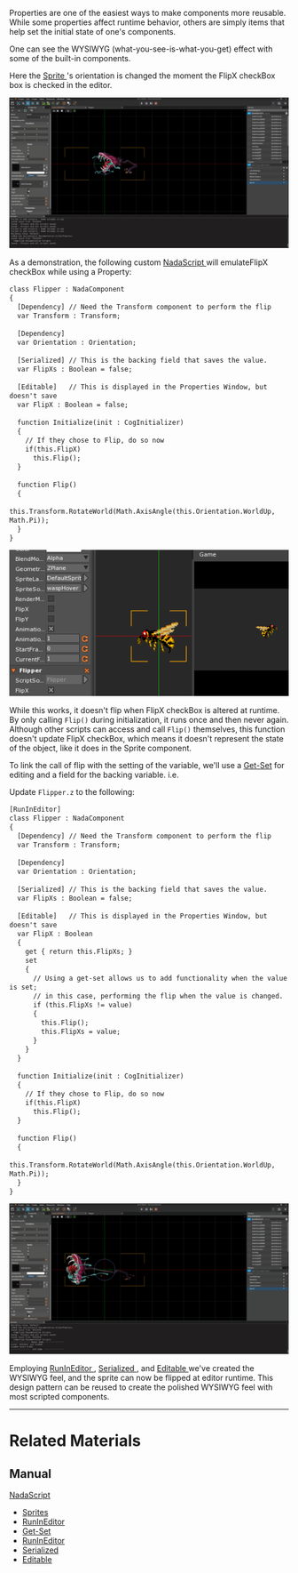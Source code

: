 Properties are one of the easiest ways to make components more reusable. While some properties affect runtime behavior, others are simply items that help set the initial state of one's components.

One can see the WYSIWYG (what-you-see-is-what-you-get) effect with some of the built-in components.

Here the [ Sprite ](../graphics/sprites.md)'s orientation is changed the moment the FlipX checkBox box is checked in the editor. 



![flipped](https://raw.githubusercontent.com/ZilchEngine/ZilchFiles/master/doc_files/47657.gif)


As a demonstration, the following custom [ NadaScript ](../nada_in_zilch.md) will emulateFlipX checkBox while using a Property:

```
class Flipper : NadaComponent
{
  [Dependency] // Need the Transform component to perform the flip
  var Transform : Transform;
  
  [Dependency]
  var Orientation : Orientation;
  
  [Serialized] // This is the backing field that saves the value.
  var FlipXs : Boolean = false;
  
  [Editable]   // This is displayed in the Properties Window, but doesn't save
  var FlipX : Boolean = false;
  
  function Initialize(init : CogInitializer)
  {
    // If they chose to Flip, do so now
    if(this.FlipX)
      this.Flip();
  }
  
  function Flip()
  {
    this.Transform.RotateWorld(Math.AxisAngle(this.Orientation.WorldUp, Math.Pi));
  }
}
```




![propertyset](https://raw.githubusercontent.com/ZilchEngine/ZilchFiles/master/doc_files/1265.png)


While this works, it doesn't flip when FlipX checkBox is altered at runtime. By only 
calling `Flip()` during initialization, it runs once and then never again. Although other scripts can access and call `Flip()` themselves, this function doesn't update FlipX checkBox, which means it doesn't represent the state of the object, like it does in the  Sprite component. 

To link the call of flip with the setting of the variable, we'll use a [Get-Set](../nada_in_zilch/properties.md) for editing and a field for the backing variable. i.e.

Update `Flipper.z` to the following:
```
[RunInEditor]
class Flipper : NadaComponent
{
  [Dependency] // Need the Transform component to perform the flip
  var Transform : Transform;
  
  [Dependency]
  var Orientation : Orientation;
  
  [Serialized] // This is the backing field that saves the value.
  var FlipXs : Boolean = false;
  
  [Editable]   // This is displayed in the Properties Window, but doesn't save
  var FlipX : Boolean
  {
    get { return this.FlipXs; }
    set
    {
      // Using a get-set allows us to add functionality when the value is set;
      // in this case, performing the flip when the value is changed. 
      if (this.FlipXs != value)
      {
        this.Flip();
        this.FlipXs = value;
      }
    }
  }
  
  function Initialize(init : CogInitializer)
  {
    // If they chose to Flip, do so now
    if(this.FlipX)
      this.Flip();
  }
  
  function Flip()
  {
    this.Transform.RotateWorld(Math.AxisAngle(this.Orientation.WorldUp, Math.Pi));
  }
}
```





![flippereditorruntime](https://raw.githubusercontent.com/ZilchEngine/ZilchFiles/master/doc_files/47671.gif)


Employing [ RunInEditor ](../nada_in_zilch/attributes.md), [ Serialized ](../nada_in_zilch/attributes.md), and [ Editable ](../nada_in_zilch/attributes.md) we've created the WYSIWYG feel, and the sprite can now be flipped at editor runtime. This design pattern can be reused to create the polished WYSIWYG feel with most scripted components.

---
 # Related Materials
 ## Manual
 [ NadaScript ](../nada_in_zilch.md)
- [ Sprites ](../graphics/sprites.md)
- [RunInEditor](../nada_in_zilch/attributes.md)
- [Get-Set](../nada_in_zilch/properties.md)
- [ RunInEditor ](../nada_in_zilch/attributes.md)
- [ Serialized ](../nada_in_zilch/attributes.md)
- [ Editable ](../nada_in_zilch/attributes.md) 

 
